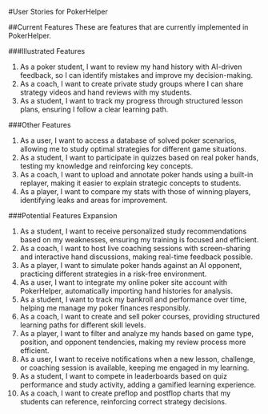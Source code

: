 #User Stories for PokerHelper

##Current Features
These are features that are currently implemented in PokerHelper.

###Illustrated Features

1. As a poker student, I want to review my hand history with AI-driven feedback, so I can identify mistakes and improve my decision-making.
2. As a coach, I want to create private study groups where I can share strategy videos and hand reviews with my students.
3. As a student, I want to track my progress through structured lesson plans, ensuring I follow a clear learning path.

###Other Features

1. As a user, I want to access a database of solved poker scenarios, allowing me to study optimal strategies for different game situations.
2. As a student, I want to participate in quizzes based on real poker hands, testing my knowledge and reinforcing key concepts.
4. As a coach, I want to upload and annotate poker hands using a built-in replayer, making it easier to explain strategic concepts to students.
5. As a player, I want to compare my stats with those of winning players, identifying leaks and areas for improvement.

###Potential Features Expansion

1. As a student, I want to receive personalized study recommendations based on my weaknesses, ensuring my training is focused and efficient.
2. As a coach, I want to host live coaching sessions with screen-sharing and interactive hand discussions, making real-time feedback possible.
3. As a player, I want to simulate poker hands against an AI opponent, practicing different strategies in a risk-free environment.
4. As a user, I want to integrate my online poker site account with PokerHelper, automatically importing hand histories for analysis.
5. As a student, I want to track my bankroll and performance over time, helping me manage my poker finances responsibly.
6. As a coach, I want to create and sell poker courses, providing structured learning paths for different skill levels.
7. As a player, I want to filter and analyze my hands based on game type, position, and opponent tendencies, making my review process more efficient.
8. As a user, I want to receive notifications when a new lesson, challenge, or coaching session is available, keeping me engaged in my learning.
9. As a student, I want to compete in leaderboards based on quiz performance and study activity, adding a gamified learning experience.
10. As a coach, I want to create preflop and postflop charts that my students can reference, reinforcing correct strategy decisions.
